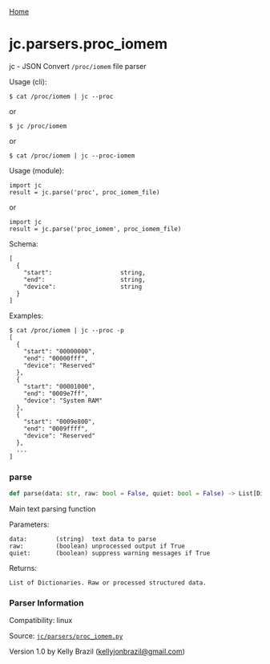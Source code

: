 [Home](https://kellyjonbrazil.github.io/jc/)
<a id="jc.parsers.proc_iomem"></a>

# jc.parsers.proc\_iomem

jc - JSON Convert `/proc/iomem` file parser

Usage (cli):

    $ cat /proc/iomem | jc --proc

or

    $ jc /proc/iomem

or

    $ cat /proc/iomem | jc --proc-iomem

Usage (module):

    import jc
    result = jc.parse('proc', proc_iomem_file)

or

    import jc
    result = jc.parse('proc_iomem', proc_iomem_file)

Schema:

    [
      {
        "start":                   string,
        "end":                     string,
        "device":                  string
      }
    ]

Examples:

    $ cat /proc/iomem | jc --proc -p
    [
      {
        "start": "00000000",
        "end": "00000fff",
        "device": "Reserved"
      },
      {
        "start": "00001000",
        "end": "0009e7ff",
        "device": "System RAM"
      },
      {
        "start": "0009e800",
        "end": "0009ffff",
        "device": "Reserved"
      },
      ...
    ]

<a id="jc.parsers.proc_iomem.parse"></a>

### parse

```python
def parse(data: str, raw: bool = False, quiet: bool = False) -> List[Dict]
```

Main text parsing function

Parameters:

    data:        (string)  text data to parse
    raw:         (boolean) unprocessed output if True
    quiet:       (boolean) suppress warning messages if True

Returns:

    List of Dictionaries. Raw or processed structured data.

### Parser Information
Compatibility:  linux

Source: [`jc/parsers/proc_iomem.py`](https://github.com/kellyjonbrazil/jc/blob/master/jc/parsers/proc_iomem.py)

Version 1.0 by Kelly Brazil (kellyjonbrazil@gmail.com)

